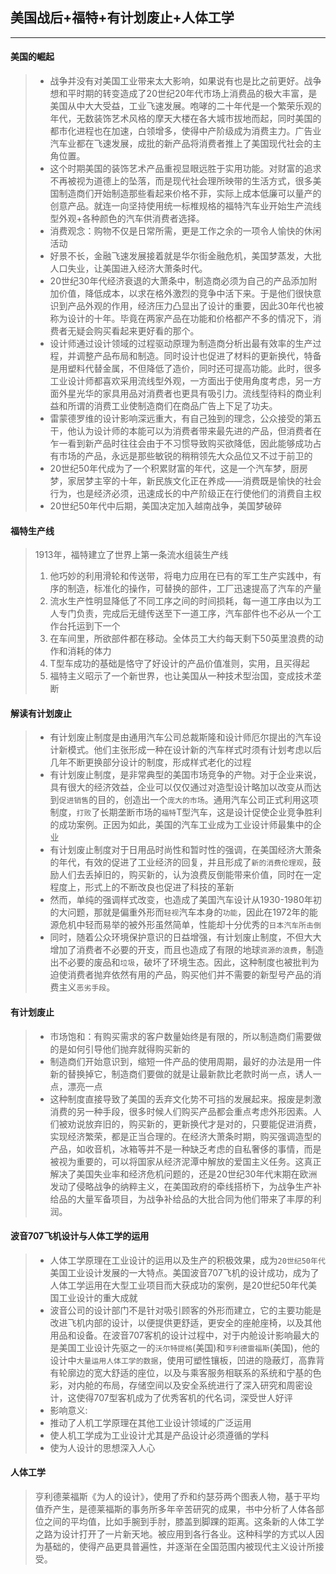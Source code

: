 ## 美国战后+福特+有计划废止+人体工学
-------------------------------------

#### 美国的崛起
> - 战争并没有对美国工业带来太大影响，如果说有也是比之前更好。战争想和平时期的转变造成了20世纪20年代市场上消费品的极大丰富，是美国从中大大受益，工业飞速发展。咆哮的二十年代是一个繁荣乐观的年代，无数装饰艺术风格的摩天大楼在各大城市拔地而起，同时美国的都市化进程也在加速，白领增多，使得中产阶级成为消费主力。广告业汽车业都在飞速发展，成批的新产品将消费者推上了美国现代社会的主角位置。  
> - 这个时期美国的装饰艺术产品重视显眼远胜于实用功能。对财富的追求不再被视为道德上的坠落，而是现代社会理所映带的生活方式，很多美国制造商们开始制造那些看起来价格不菲，实际上成本低廉可以量产的创意产品。就连一向坚持使用统一标椎规格的福特汽车业开始生产流线型外观+各种颜色的汽车供消费者选择。  
> - 消费观念：购物不仅是日常所需，更是工作之余的一项令人愉快的休闲活动  
> - 好景不长，金融飞速发展接着就是华尔街金融危机，美国梦蒸发，大批人口失业，让美国进入经济大萧条时代。  
> - 20世纪30年代经济衰退的大萧条中，制造商必须为自己的产品添加附加价值，降低成本，以求在格外激烈的竞争中活下来。于是他们很快意识到产品外观的作用，经济压力凸显出了设计的重要，因此30年代也被称为设计的十年。毕竟在两家产品在功能和价格都产不多的情况下，消费者无疑会购买看起来更好看的那个。
> - 设计师通过设计领域的过程驱动原理为制造商分析出最有效率的生产过程，并调整产品布局和制造。同时设计也促进了材料的更新换代，特备是用塑料代替金属，不但降低了造价，同时还可提高功能。此时，很多工业设计师都喜欢采用流线型外观，一方面出于使用角度考虑，另一方面外星光华的家具用品对消费者也更具有吸引力。流线型待料的商业利益和所谓的消费工业使制造商们在商品广告上下足了功夫。  
> - 雷蒙德罗维的设计影响深远重大，有自己独到的理念，公众接受的第五干，他认为设计师的本能可以为消费者带来最先进的产品，但消费者在乍一看到新产品时往往会由于不习惯导致购买欲降低，因此能够成功占有市场的产品，永远是那些敏锐的稍稍领先大众品位又不过于前卫的
> - 20世纪50年代成为了一个积累财富的年代，这是一个汽车梦，厨房梦，家居梦主宰的十年，新民族文化正在养成——消费既是愉快的社会行为，也是经济必须，迅速成长的中产阶级正在行使他们的消费自主权
> - 20世纪50年代中后期，美国决定加入越南战争，美国梦破碎

#### 福特生产线
> 1913年，福特建立了世界上第一条流水组装生产线  
> 1. 他巧妙的利用滑轮和传送带，将电力应用在已有的军工生产实践中，有序的制造，标准化的操作，可替换的部件，工厂迅速提高了汽车的产量  
> 2. 流水生产性明显降低了不同工序之间的时间损耗，每一道工序由以为工人专门负责，完成后无缝传送至下一道工序，汽车部件也不必从一个工作台托运到下一个  
> 3. 在车间里，所欲部件都在移动。全体员工大约每天剩下50英里浪费的动作和消耗的体力
> 4. T型车成功的基础是恪守了好设计的产品价值准则，实用，且买得起
> 5. 福特主义昭示了一个新世界，也让美国从一种技术型治国，变成技术垄断

#### 解读有计划废止
> - 有计划废止制度是由通用汽车公司总裁斯隆和设计师厄尔提出的汽车设计新模式。他们主张形成一种在设计新的汽车样式时须有计划考虑以后几年不断更换部分设计的制度，形成样式老化的过程
> - 有计划废止制度，是非常典型的美国市场竞争的产物。对于企业来说，具有很大的经济效益，企业可以仅仅通过对造型设计略加以改变从而达到`促进销售`的目的，创造出一个`庞大的市场`。通用汽车公司正式利用这项制度，`打败`了长期垄断市场的`福特`T型汽车，这是设计促使企业竞争胜利的成功案例。正因为如此，美国的汽车工业成为工业设计师最集中的企业
> - 有计划废止制度对于日用品时尚性和暂时性的强调，在美国经济大萧条的年代，有效的促进了工业经济的回复，并且形成了`新的消费伦理观`，鼓励人们去丢掉旧的，购买新的，认为浪费反倒能带来价值，同时在一定程度上，形式上的不断改良也促进了科技的革新
> - 然而，单纯的强调样式改变，也造成了美国汽车设计从1930-1980年初的大问题，那就是偏重外形而`轻视`汽车本身的`功能`，因此在1972年的能源危机中轻而易举的被外形虽然简单，性能却十分优秀的`日本汽车所击倒`
> - 同时，随着公众环境保护意识的日益增强，有计划废止制度，不但大大增加了消费者不必要的开支，而且也造成了有限的地球`资源的浪费`，制造出不必要的废品和`垃圾`，破坏了环境生态。因此，这种制度也被批判为迫使消费者抛弃依然有用的产品，购买他们并不需要的新型号产品的消费主义`恶劣手段`。

#### 有计划废止
> - 市场饱和：有购买需求的客户数量始终是有限的，所以制造商们需要做的是如何引导他们抛弃就得购买新的  
> - 制造商们开始意识到，缩短一件产品的使用周期，最好的办法是用一件新的替换掉它，制造商们要做的就是让最新款比老款时尚一点，诱人一点，漂亮一点  
> - 这种制度直接导致了美国的丢弃文化势不可挡的发展起来。报废是刺激消费的另一种手段，很多时候人们购买产品都会重点考虑外形因素。人们被劝说放弃旧的，购买新的，更新换代才是对的，只要能促进消费，实现经济繁荣，都是正当合理的。在经济大萧条时期，购买强调造型的产品，如收音机，冰箱等并不是一种缺乏考虑的自私奢侈的事情，而是被视为重要的，可以将国家从经济泥潭中解放的爱国主义任务。这真正解决了美国失业率和经济危机问题的，还是20世纪30年代末期在欧洲发动了侵略战争的纳粹主义，在美国政府的牵线搭桥下，为战争生产补给品的大量军备项目，为战争补给品的大批合同为他们带来了丰厚的利润。

#### 波音707飞机设计与人体工学的运用
> - 人体工学原理在工业设计的运用以及生产的积极效果，成为`20世纪50年代`美国工业设计发展的一大特点。美国波音707飞机的设计成功，成为了人体工学运用在大型工业项目而大获成功的案例，是20世纪50年代美国工业设计的重大成就
> - 波音公司的设计部门不是针对吸引顾客的外形而建立，它的主要功能是改进飞机内部的设计，以便提供更舒适，更安全的座舱座椅，以及其他用品和设备。在波音707客机的设计过程中，对于内舱设计影响最大的是美国工业设计先驱之一的`沃尔特提格`(美国)和`亨利德雷福斯`(美国)，他的设计中`大量运用人体工学的数据`，使用可塑性镶板，凹进的隐蔽灯，高靠背有轮廓边的宽大舒适的座位，以及与乘客服务相联系的系统和宁基的色彩，对内舱的布局，存储空间以及安全系统进行了深入研究和周密设计，这使得707型客机成为了优秀客机的代名词，深受世人好评
> - 影响意义:
> - 推动了人机工学原理在其他工业设计领域的广泛运用
> - 使人机工学成为工业设计尤其是产品设计必须遵循的学科
> - 使为人设计的思想深入人心

#### 人体工学
> 亨利德莱福斯《为人的设计》，使用了乔和约瑟芬两个图表人物，基于平均值乔产生，是德莱福斯的事务所多年辛苦研究的成果，书中分析了人体各部位之间的平均值，比如手腕到手肘，膝盖到脚踝的距离。这条新的人体工学之路为设计打开了一片新天地。被应用到各行各业。这种科学的方式以人因为基础的，使得产品更具普遍性，并逐渐在全国范围内被现代主义设计所接受。

